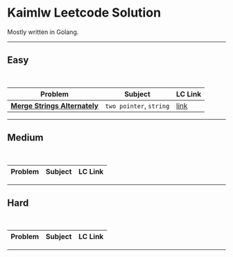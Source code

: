 # Kaimlw Leetcode Solution
Mostly written in Golang.

---
## Easy
<br>

| Problem | Subject | LC Link |
|--|--|--|
| [**Merge Strings Alternately**](Easy/merge-strings-alternately) | `two pointer`, `string` | [link](https://leetcode.com/problems/merge-strings-alternately/)|
---

## Medium
<br>

| Problem | Subject | LC Link |
|--|--|--|


---

## Hard
<br>

| Problem | Subject | LC Link |
|--|--|--|
 

---
